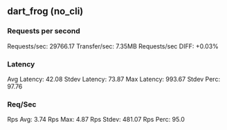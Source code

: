 ## dart_frog (no_cli)
### Requests per second
Requests/sec: 29766.17
Transfer/sec: 7.35MB
Requests/sec DIFF: +0.03%
### Latency
Avg Latency: 42.08
Stdev Latency: 73.87
Max Latency: 993.67
Stdev Perc: 97.76
### Req/Sec
Rps Avg: 3.74
Rps Max: 4.87
Rps Stdev: 481.07
Rps Perc: 95.0